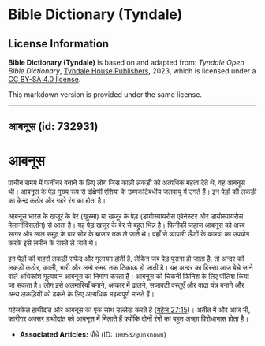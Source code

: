 # Bible Dictionary (Tyndale)

## License Information

**Bible Dictionary (Tyndale)** is based on and adapted from: _Tyndale Open Bible Dictionary_, [Tyndale House Publishers](https://tyndaleopenresources.com/), 2023, which is licensed under a [CC BY-SA 4.0 license](https://creativecommons.org/licenses/by-sa/4.0/legalcode.en).

This markdown version is provided under the same license.



--------------------------------

## आबनूस (id: 732931)

आबनूस
=====

प्राचीन समय में फर्नीचर बनाने के लिए लोग जिस काली लकड़ी को अत्यधिक महत्व देते थे, वह आबनूस थी। आबनूस के पेड़ मुख्य रूप से दक्षिणी एशिया के उष्णकटिबंधीय जलवायु में उगते हैं। इन पेड़ों की लकड़ी का केन्द्र कठोर और गहरे रंग का होता है।

आबनूस भारत के खजूर के बेर (खुरमा) या खजूर के पेड़ (डायोस्पायरोस एबेनेस्टर और डायोस्पायरोस मेलानॉक्सिलॉन) से आता है। यह पेड़ खजूर के बेर से बहुत भिन्न है। फिनीकी जहाज आबनूस को अरब सागर और लाल समुद्र के पार सोर के बाजार तक ले जाते थे। वहाँ से व्यापारी ऊँटों के कारवां का उपयोग करके इसे ज़मीन के रास्ते ले जाते थे।

इन पेड़ों की बाहरी लकड़ी सफेद और मुलायम होती है, लेकिन जब पेड़ पुराना हो जाता है, तो अन्दर की लकड़ी कठोर, काली, भारी और लम्बे समय तक टिकाऊ हो जाती है। यह अन्दर का हिस्सा आज बेचे जाने वाले अधिकांश मूल्यवान आबनूस का निर्माण करता है। आबनूस को चिकनी फिनिश के लिए पॉलिश किया जा सकता है। लोग इसे अलमारियाँ बनाने, आकार में ढालने, सजावटी वस्तुएँ और वाद्य यंत्र बनाने और अन्य लकड़ियों को ढकने के लिए अत्यधिक महत्वपूर्ण मानते हैं।

यहेजकेल हाथीदांत और आबनूस का एक साथ उल्लेख करते हैं ([यहेज 27:15](https://ref.ly/Ezek27:15))। अतीत में और आज भी, कारीगर अक्सर हाथीदांत को आबनूस में मिलाते हैं क्योंकि दोनों रंगों का बहुत अच्छा विरोधाभास होता है।

* **Associated Articles:** पौधे (ID: `180532@Unknown`)

